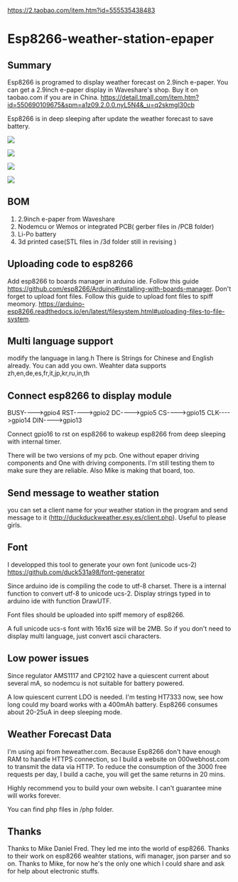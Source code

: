 https://2.taobao.com/item.htm?id=555535438483

# Esp8266-weather-station-epaper
## Summary
Esp8266 is programed to display weather forecast on 2.9inch e-paper.
You can get a 2.9inch e-paper display in Waveshare's shop. Buy it on taobao.com if you are in China. https://detail.tmall.com/item.htm?id=550690109675&spm=a1z09.2.0.0.nyL5N4&_u=q2skmgl30cb

Esp8266 is in deep sleeping after update the weather forecast to save battery.

![](https://github.com/duck531a98/esp8266-weather-station-epaper/raw/master/pics/20170715_113425.jpg)

![](https://github.com/duck531a98/esp8266-weather-station-epaper/raw/master/pics/20170715_152231.jpg)

![](https://github.com/duck531a98/esp8266-weather-station-epaper/raw/master/pics/20170715_152306.jpg)

![](https://github.com/duck531a98/esp8266-weather-station-epaper/raw/master/pics/20170721_232400.jpg)

## BOM
1. 2.9inch e-paper from Waveshare
2. Nodemcu or Wemos or integrated PCB( gerber files in /PCB folder)
3. Li-Po battery
4. 3d printed case(STL files in /3d folder still in revising )

## Uploading code to esp8266
Add esp8266 to boards manager in arduino ide. Follow this guide https://github.com/esp8266/Arduino#installing-with-boards-manager.
Don't forget to upload font files. Follow this guide to upload font files to spiff meomory. https://arduino-esp8266.readthedocs.io/en/latest/filesystem.html#uploading-files-to-file-system.

## Multi language support
modify the language in lang.h 
There is Strings for Chinese and English already.
You can add you own.
Weahter data supports zh,en,de,es,fr,it,jp,kr,ru,in,th

## Connect esp8266 to display module
BUSY---->gpio4
RST---->gpio2
DC---->gpio5
CS---->gpio15
CLK---->gpio14
DIN---->gpio13

Connect gpio16 to rst on esp8266 to wakeup esp8266 from deep sleeping with internal timer.

There will be two versions of my pcb. One without epaper driving components and One with driving components. I'm still testing them to make sure they are reliable. Also Mike is making that board, too.

## Send message to weather station
you can set a client name for your weather station in the program and send message to it (http://duckduckweather.esy.es/client.php). Useful to please girls.

## Font
I developped this tool to generate your own font (unicode ucs-2)
https://github.com/duck531a98/font-generator

Since arduino ide is compiling the code to utf-8 charset. There is a internal function to convert utf-8 to unicode ucs-2. Display strings typed in to arduino ide with function DrawUTF.

Font files should be uploaded into spiff memory of esp8266.

A full unicode ucs-s font with 16x16 size will be 2MB. So if you don't need to display multi language, just convert ascii characters.

## Low power issues
Since regulator AMS1117 and CP2102 have a quiescent current about several mA, so nodemcu is not suitable for battery powered.

A low quiescent current LDO is needed. I'm testing HT7333 now, see how long could my board works with a 400mAh battery. Esp8266 consumes about 20-25uA in deep sleeping mode.

## Weather Forecast Data
I'm using api from heweather.com. Because Esp8266 don't have enough RAM to handle HTTPS connection, so I build a website on 000webhost.com to transmit the data via HTTP. To reduce the consumption of the 3000 free requests per day, I build a cache, you will get the same returns in 20 mins.

Highly recommend you to build your own website. I can't guarantee mine will works forever.

You can find php files in /php folder.

## Thanks
Thanks to Mike Daniel Fred. They led me into the world of esp8266. Thanks to their work on esp8266 weahter stations, wifi manager, json parser and so on. Thanks to Mike, for now he's the only one which I could share and ask for help about electronic stuffs.
